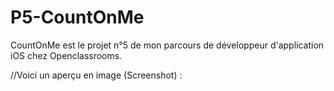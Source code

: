 # P5-CountOnMe
CountOnMe est le projet n°5 de mon parcours de développeur d'application iOS chez Openclassrooms.

//Voici un aperçu en image (Screenshot) :

